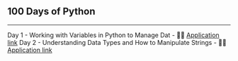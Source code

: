 ## 100 Days of Python  ##
***
Day 1 - Working with Variables in Python to Manage Dat - 👨‍💻  [Application link](https://repl.it/@lenilunderman/band-name-generator-start#main.py)
Day 2 - Understanding Data Types and How to Manipulate Strings - 👨‍💻  [Application link](https://repl.it/@lenilunderman/tip-calculator-start#main.py)